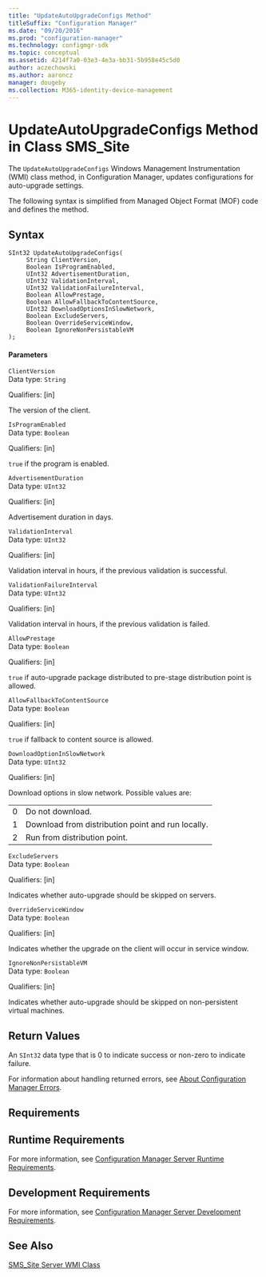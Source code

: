 ```yaml
---
title: "UpdateAutoUpgradeConfigs Method"
titleSuffix: "Configuration Manager"
ms.date: "09/20/2016"
ms.prod: "configuration-manager"
ms.technology: configmgr-sdk
ms.topic: conceptual
ms.assetid: 4214f7a0-03e3-4e3a-bb31-5b958e45c5d0
author: aczechowski
ms.author: aaroncz
manager: dougeby
ms.collection: M365-identity-device-management
---
```

# UpdateAutoUpgradeConfigs Method in Class SMS_Site
The `UpdateAutoUpgradeConfigs` Windows Management Instrumentation (WMI) class method, in Configuration Manager, updates configurations for auto-upgrade settings.  

 The following syntax is simplified from Managed Object Format (MOF) code and defines the method.  

## Syntax  

```  
SInt32 UpdateAutoUpgradeConfigs(  
     String ClientVersion,  
     Boolean IsProgramEnabled,  
     UInt32 AdvertisementDuration,  
     UInt32 ValidationInterval,  
     UInt32 ValidationFailureInterval,  
     Boolean AllowPrestage,  
     Boolean AllowFallbackToContentSource,  
     UInt32 DownloadOptionsInSlowNetwork,  
     Boolean ExcludeServers,  
     Boolean OverrideServiceWindow,  
     Boolean IgnoreNonPersistableVM  
);  
```  

#### Parameters  
 `ClientVersion`  
 Data type: `String`  

 Qualifiers: [in]  

 The version of the client.  

 `IsProgramEnabled`  
 Data type: `Boolean`  

 Qualifiers: [in]  

 `true` if the program is enabled.  

 `AdvertisementDuration`  
 Data type: `UInt32`  

 Qualifiers: [in]  

 Advertisement duration in days.  

 `ValidationInterval`  
 Data type: `UInt32`  

 Qualifiers: [in]  

 Validation interval in hours, if the previous validation is successful.  

 `ValidationFailureInterval`  
 Data type: `UInt32`  

 Qualifiers: [in]  

 Validation interval in hours, if the previous validation is failed.  

 `AllowPrestage`  
 Data type: `Boolean`  

 Qualifiers: [in]  

 `true` if auto-upgrade package distributed to pre-stage distribution point is allowed.  

 `AllowFallbackToContentSource`  
 Data type: `Boolean`  

 Qualifiers: [in]  

 `true` if fallback to content source is allowed.  

 `DownloadOptionInSlowNetwork`  
 Data type: `UInt32`  

 Qualifiers: [in]  

 Download options in slow network. Possible values are:  

|||  
|-|-|  
|0|Do not download.|  
|1|Download from distribution point and run locally.|  
|2|Run from distribution point.|  

 `ExcludeServers`  
 Data type: `Boolean`  

 Qualifiers: [in]  

 Indicates whether auto-upgrade should be skipped on servers.  

 `OverrideServiceWindow`  
 Data type: `Boolean`  

 Qualifiers: [in]  

 Indicates whether the upgrade on the client will occur in service window.  

 `IgnoreNonPersistableVM`  
 Data type: `Boolean`  

 Qualifiers: [in]  

 Indicates whether auto-upgrade should be skipped on non-persistent virtual machines.  

## Return Values  
 An `SInt32` data type that is 0 to indicate success or non-zero to indicate failure.  

 For information about handling returned errors, see [About Configuration Manager Errors](../../../../../develop/core/understand/about-configuration-manager-errors.md).  

## Requirements  

## Runtime Requirements  
 For more information, see [Configuration Manager Server Runtime Requirements](../../../../../develop/core/reqs/server-runtime-requirements.md).  

## Development Requirements  
 For more information, see [Configuration Manager Server Development Requirements](../../../../../develop/core/reqs/server-development-requirements.md).  

## See Also  
 [SMS_Site Server WMI Class](../../../../../develop/reference/core/servers/configure/sms_site-server-wmi-class.md)
